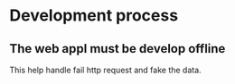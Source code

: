 
# Development process


## The web appl must be develop offline

  This help handle fail http request and fake the data.